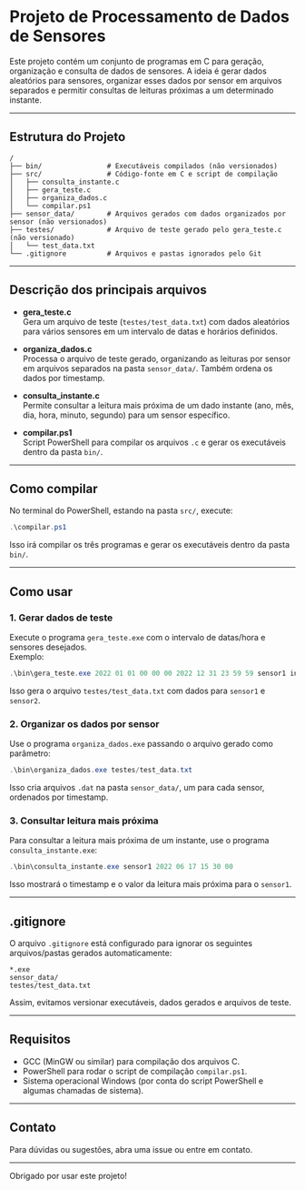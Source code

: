 
# Projeto de Processamento de Dados de Sensores

Este projeto contém um conjunto de programas em C para geração, organização e consulta de dados de sensores. A ideia é gerar dados aleatórios para sensores, organizar esses dados por sensor em arquivos separados e permitir consultas de leituras próximas a um determinado instante.

---

## Estrutura do Projeto

```
/
├── bin/                # Executáveis compilados (não versionados)
├── src/                # Código-fonte em C e script de compilação
│   ├── consulta_instante.c
│   ├── gera_teste.c
│   ├── organiza_dados.c
│   └── compilar.ps1
├── sensor_data/        # Arquivos gerados com dados organizados por sensor (não versionados)
├── testes/             # Arquivo de teste gerado pelo gera_teste.c (não versionado)
│   └── test_data.txt
└── .gitignore          # Arquivos e pastas ignorados pelo Git
```

---

## Descrição dos principais arquivos

- **gera_teste.c**  
  Gera um arquivo de teste (`testes/test_data.txt`) com dados aleatórios para vários sensores em um intervalo de datas e horários definidos.

- **organiza_dados.c**  
  Processa o arquivo de teste gerado, organizando as leituras por sensor em arquivos separados na pasta `sensor_data/`. Também ordena os dados por timestamp.

- **consulta_instante.c**  
  Permite consultar a leitura mais próxima de um dado instante (ano, mês, dia, hora, minuto, segundo) para um sensor específico.

- **compilar.ps1**  
  Script PowerShell para compilar os arquivos `.c` e gerar os executáveis dentro da pasta `bin/`.

---

## Como compilar

No terminal do PowerShell, estando na pasta `src/`, execute:

```powershell
.\compilar.ps1
```

Isso irá compilar os três programas e gerar os executáveis dentro da pasta `bin/`.

---

## Como usar

### 1. Gerar dados de teste

Execute o programa `gera_teste.exe` com o intervalo de datas/hora e sensores desejados.  
Exemplo:

```powershell
.\bin\gera_teste.exe 2022 01 01 00 00 00 2022 12 31 23 59 59 sensor1 int sensor2 float
```

Isso gera o arquivo `testes/test_data.txt` com dados para `sensor1` e `sensor2`.

### 2. Organizar os dados por sensor

Use o programa `organiza_dados.exe` passando o arquivo gerado como parâmetro:

```powershell
.\bin\organiza_dados.exe testes/test_data.txt
```

Isso cria arquivos `.dat` na pasta `sensor_data/`, um para cada sensor, ordenados por timestamp.

### 3. Consultar leitura mais próxima

Para consultar a leitura mais próxima de um instante, use o programa `consulta_instante.exe`:

```powershell
.\bin\consulta_instante.exe sensor1 2022 06 17 15 30 00
```

Isso mostrará o timestamp e o valor da leitura mais próxima para o `sensor1`.

---

## .gitignore

O arquivo `.gitignore` está configurado para ignorar os seguintes arquivos/pastas gerados automaticamente:

```
*.exe
sensor_data/
testes/test_data.txt
```

Assim, evitamos versionar executáveis, dados gerados e arquivos de teste.

---

## Requisitos

- GCC (MinGW ou similar) para compilação dos arquivos C.
- PowerShell para rodar o script de compilação `compilar.ps1`.
- Sistema operacional Windows (por conta do script PowerShell e algumas chamadas de sistema).

---

## Contato

Para dúvidas ou sugestões, abra uma issue ou entre em contato.

---

Obrigado por usar este projeto!
